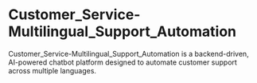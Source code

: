 # Customer_Service-Multilingual_Support_Automation
Customer_Service-Multilingual_Support_Automation is a backend-driven, AI-powered chatbot platform designed to automate customer support across multiple languages.

